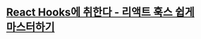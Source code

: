 # [React Hooks에 취한다 - 리액트 훅스 쉽게 마스터하기](https://www.youtube.com/playlist?list=PLZ5oZ2KmQEYjwhSxjB_74PoU6pmFzgVMO)
